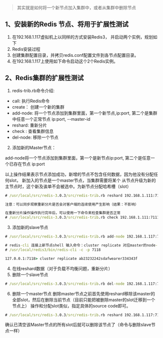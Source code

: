 > 其实就是如何将一个新节点加入集群中，或者从集群中删除节点

## 1、安装新的Redis 节点、将用于扩展性测试
1. 在192.168.1.117虚拟机上以同样的方式安装Redis3， 并启动两个实例，规划如下
2. Redis安装过程
3. 创建集群配置目录，并拷贝redis.conf配置文件到各节点配置目录。
4. 在192.168.1.117上使用如下命令启动这个2个Redis实例。

## 2、Redis集群的扩展性测试
1. redis-trib.rb命令介绍:
- call: 执行Redis命令
- create： 创建一个新的集群
- add-node: 将一个节点添加到集群里面，第一个新节点,ip:port, 第二个是集群中任意一个正常节点 ip:port, --master-id
- reshard: 重新分片
- check : 查看集群信息
- del-node: 移除一个节点
2. 添加新的Master节点：

add-node将一个节点添加到集群里面，第一个是新节点ip:port, 第二个是任意一个已存在节点 ip:port

以上操作结果表示节点添加成功，新增的节点不包含任何数据，因为他没有分配任何slot， 新加入的节点是一个master节点，当集群需要将某个
从节点升级为新的主节点时，这个新及诶单不会被选中。为新节点分配哈希槽（slot）
```cmd
# /usr/local/src/redis-3.0.3/src/redis-trib.rb reshard 192.168.1.111:7111

注意：可以同步观察重新分片是否会对客户端的连续使用产生影响（结果：不影响）

在重新分片操作操作执行完毕后，可以使用一下命令来检查集群是否正常
# /usr/local/src/redis-3.0.3/src/redis-trib.rb check 192.168.1.111:7111
```
3. 添加新的slave节点
```cmd
# /usr/local/src/redis-3.0.3/src/redis-trib.rb add-node 192.168.1.117:7118 192.168.1.111:7111

# redis-cli 连接上新节点shell 输入命令：cluster replicate 对应master的node-id
# /usr/local/redis3/bin/redis-cli -c -p 7118

127.0.0.1:7118> cluster replicate ab23232242sdafwearer334343f
```
4. 在线reshard数据（对于负载不均衡问题，重新分片）
5. 删除一个slave节点
```cmd
# /usr/local/src/redis-3.0.3/src/redis-trib.rb del-node 192.168.1.117:7118  dadf33432322222saafe3322

```
6. 删除一个master节点
删除master节点之前首先使用reshard移除该master的全部slot，然后在删除当前节点（目前只能把被删除master的slot迁移到一个节点上）
操作和分配slot类似，指定具体的source code即可。

```cmd
# /usr/local/src/redis-3.0.3/src/redis-trib.rb reshard 192.168.1.117:7117
```
确认已清空该Master节点的所有slot后就可以删除该节点了（命令与删除slave节点一样）